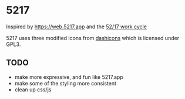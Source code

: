 # 5217

Inspired by https://web.5217.app and the [52/17 work cycle](https://www.themuse.com/advice/the-rule-of-52-and-17-its-random-but-it-ups-your-productivity)

5217 uses three modified icons from [dashicons](https://github.com/WordPress/dashicons) which is licensed under GPL3.

## TODO

- make more expressive, and fun like 5217.app
- make some of the styling more consistent
- clean up css/js